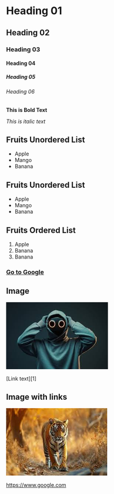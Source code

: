 # Heading 01
## Heading 02
### Heading 03
#### Heading 04
##### Heading 05
###### Heading 06

**This is Bold Text**

*This is italic text*  

## Fruits Unordered List
- Apple
- Mango
- Banana

## Fruits Unordered List
* Apple
* Mango
* Banana

## Fruits Ordered List
1. Apple
2. Banana
4. Banana

### [**Go to Google**](https://www.google.com)

## Image
![Man Pic](/download.jpeg "hello")

[Link text][1]
## Image with links
[![Tiger Image](/tiger.jpeg)](https://www.google.com)  

<https://www.google.com>
